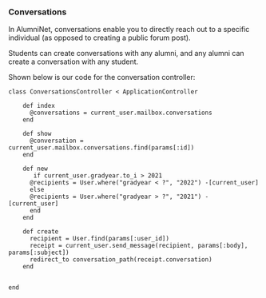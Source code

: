 ### Conversations

In AlumniNet, conversations enable you to directly reach out to a specific individual (as opposed to creating a public forum post).

Students can create conversations with any alumni, and any alumni can create a conversation with any student.  

Shown below is our code for the conversation controller:

```
class ConversationsController < ApplicationController
  
    def index
      @conversations = current_user.mailbox.conversations
    end

    def show
      @conversation = current_user.mailbox.conversations.find(params[:id])
    end

    def new
       if current_user.gradyear.to_i > 2021
      @recipients = User.where("gradyear < ?", "2022") -[current_user]
      else
      @recipients = User.where("gradyear > ?", "2021") - [current_user]
      end 
    end

    def create
      recipient = User.find(params[:user_id])
      receipt = current_user.send_message(recipient, params[:body], params[:subject])
      redirect_to conversation_path(receipt.conversation)
    end


end
```
